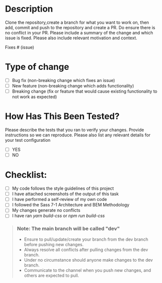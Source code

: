 # Description

Clone the repository,create a branch for what you want to work on, then add, commit and push to the repository and create a PR. Do ensure there is no conflict in your PR. Please include a summary of the change and which issue is fixed. Please also include relevant motivation and context.

Fixes # (issue)

# Type of change

- [ ] Bug fix (non-breaking change which fixes an issue)
- [ ] New feature (non-breaking change which adds functionality)
- [ ] Breaking change (fix or feature that would cause existing functionality to not work as expected)

# How Has This Been Tested?

Please describe the tests that you ran to verify your changes. Provide instructions so we can reproduce. Please also list any relevant details for your test configuration

- [ ] YES
- [ ] NO

# Checklist:

- [ ] My code follows the style guidelines of this project
- [ ] I have attached screenshots of the output of this task
- [ ] I have performed a self-review of my own code
- [ ] I followed the Sass 7-1 Architecture and BEM Methodology
- [ ] My changes generate no conflicts
- [ ] I have ran _yarn build-css_ or _npm run build-css_

> ### Note: The main branch will be called "dev"
> -  Ensure to pull/update/create your branch from the dev branch before pushing new changes.
> -  Always resolve all conflicts after pulling changes from the dev branch.
> -  Under no circumstance should anyone make changes to the dev branch.
> -  Communicate to the channel when you push new changes, and others are expected to pull.